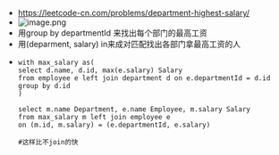 - https://leetcode-cn.com/problems/department-highest-salary/
- ![image.png](../assets/image_1647868944496_0.png)
- 用group by departmentId 来找出每个部门的最高工资
- 用(deparment, salary) in来成对匹配找出各部门拿最高工资的人
- ```
  with max_salary as(
  select d.name, d.id, max(e.salary) Salary
  from employee e left join department d on e.departmentId = d.id
  group by d.id
  )
  
  select m.name Department, e.name Employee, m.salary Salary
  from max_salary m left join employee e 
  on (m.id, m.salary) = (e.departmentId, e.salary)
  
  #这样比不join的快
  ```